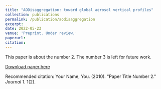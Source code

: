 ```yaml
---
title: "AODisaggregation: toward global aerosol vertical profiles"
collection: publications
permalink: /publication/aodisaggregation
excerpt:
date: 2022-05-23
venue: 'Preprint. Under review.'
paperurl:
citation: 
---
```

This paper is about the number 2. The number 3 is left for future work.

[Download paper here](http://academicpages.github.io/files/paper2.pdf)

Recommended citation: Your Name, You. (2010). "Paper Title Number 2." <i>Journal 1</i>. 1(2).
